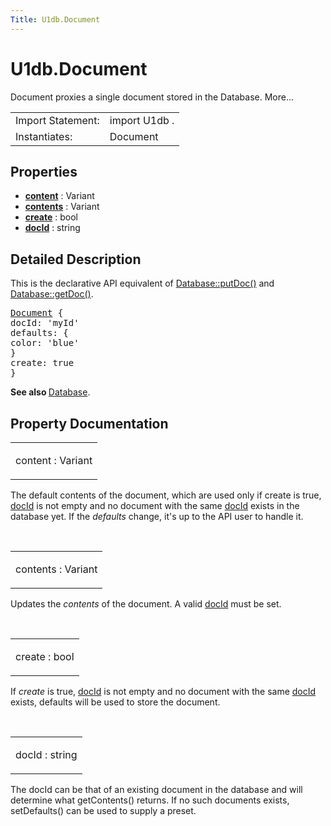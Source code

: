 ```yaml
---
Title: U1db.Document
---
```


# U1db.Document

<span class="subtitle"></span>
<!-- $$$Document-brief -->
<p>Document proxies a single document stored in the Database. More...</p>
<!-- @@@Document -->
<table class="alignedsummary">
<tr><td class="memItemLeft rightAlign topAlign"> Import Statement:</td><td class="memItemRight bottomAlign"> import U1db .</td></tr><tr><td class="memItemLeft rightAlign topAlign"> Instantiates:</td><td class="memItemRight bottomAlign">Document</td></tr></table><ul>
</ul>
<h2 id="properties">Properties</h2>
<ul>
<li class="fn"><b><b><a href="#content-prop">content</a></b></b> : Variant</li>
<li class="fn"><b><b><a href="#contents-prop">contents</a></b></b> : Variant</li>
<li class="fn"><b><b><a href="#create-prop">create</a></b></b> : bool</li>
<li class="fn"><b><b><a href="#docId-prop">docId</a></b></b> : string</li>
</ul>
<!-- $$$Document-description -->
<h2 id="details">Detailed Description</h2>
</p>
<p>This is the declarative API equivalent of <a href="U1db.Database.md#putDoc-method">Database::putDoc()</a> and <a href="U1db.Database.md#getDoc-method">Database::getDoc()</a>.</p>
<pre class="qml"><span class="type"><a href="index.html">Document</a></span> {
<span class="name">docId</span>: <span class="string">'myId'</span>
<span class="name">defaults</span>: {
<span class="name">color</span>: <span class="string">'blue'</span>
}
<span class="name">create</span>: <span class="number">true</span>
}</pre>
<p><b>See also </b><a href="U1db.Database.md">Database</a>.</p>
<!-- @@@Document -->
<h2>Property Documentation</h2>
<!-- $$$content -->
<table class="qmlname"><tr valign="top" id="content-prop"><td class="tblQmlPropNode"><p><span class="name">content</span> : <span class="type">Variant</span></p></td></tr></table><p>The default contents of the document, which are used only if create is true, <a href="#docId-prop">docId</a> is not empty and no document with the same <a href="#docId-prop">docId</a> exists in the database yet. If the <i>defaults</i> change, it's up to the API user to handle it.</p>
<!-- @@@content -->
<br/>
<!-- $$$contents -->
<table class="qmlname"><tr valign="top" id="contents-prop"><td class="tblQmlPropNode"><p><span class="name">contents</span> : <span class="type">Variant</span></p></td></tr></table><p>Updates the <i>contents</i> of the document. A valid <a href="#docId-prop">docId</a> must be set.</p>
<!-- @@@contents -->
<br/>
<!-- $$$create -->
<table class="qmlname"><tr valign="top" id="create-prop"><td class="tblQmlPropNode"><p><span class="name">create</span> : <span class="type">bool</span></p></td></tr></table><p>If <i>create</i> is true, <a href="#docId-prop">docId</a> is not empty and no document with the same <a href="#docId-prop">docId</a> exists, defaults will be used to store the document.</p>
<!-- @@@create -->
<br/>
<!-- $$$docId -->
<table class="qmlname"><tr valign="top" id="docId-prop"><td class="tblQmlPropNode"><p><span class="name">docId</span> : <span class="type">string</span></p></td></tr></table><p>The docId can be that of an existing document in the database and will determine what getContents() returns. If no such documents exists, setDefaults() can be used to supply a preset.</p>
<!-- @@@docId -->
<br/>
